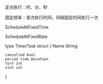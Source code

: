 定点执行：时、分、秒

固定频率：首次执行时间，间隔固定时间执行一次

ScheduleAtFixedTime

ScheduleAtFixedRate


type TimerTask struct {
	Name String
	
	cancelled bool
	period time.Duration
	turn int
	slot int 
}




